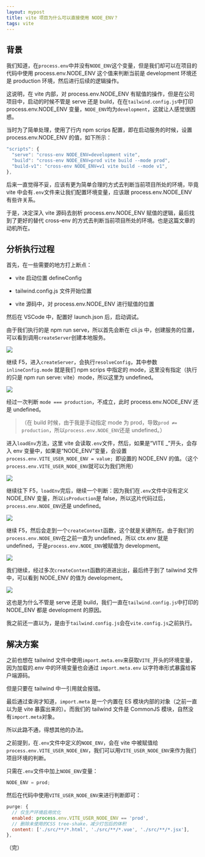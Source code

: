 ```yaml
---
layout: mypost
title: vite 项目为什么可以直接使用 NODE_ENV？
tags: vite
---
```


## 背景

我们知道，在`process.env`中并没有`NODE_ENV`这个变量，但是我们却可以在项目的代码中使用 process.env.NODE_ENV 这个值来判断当前是 development 环境还是 production 环境，然后进行后续的逻辑操作。

这说明，在 vite 内部，对 process.env.NODE_ENV 有赋值的操作，但是在公司项目中，启动的时候不管是 serve 还是 build，在在`tailwind.config.js`中打印 process.env.NODE_ENV 变量，`NODE_ENV`均为`development`，这就让人感觉很困惑。

当时为了简单处理，使用了行内 npm scrips 配置，即在启动服务的时候，设置 process.env.NODE_ENV 的值，如下所示：

```javascript
"scripts": {
  "serve": "cross-env NODE_ENV=development vite",
  "build": "cross-env NODE_ENV=prod vite build --mode prod",
  "build-v1": "cross-env NODE_ENV=v1 vite build --mode v1",
},
```

后来一直觉得不妥，应该有更为简单合理的方式去判断当前项目所处的环境，毕竟 vite 中会有`.env`文件来让我们配置环境变量，应该跟 process.env.NODE_ENV 有些许关系。

于是，决定深入 vite 源码去剖析 process.env.NODE_ENV 赋值的逻辑，最后找到了更好的替代 cross-env 的方式去判断当前项目所处的环境。也是这篇文章的动机所在。

## 分析执行过程

首先，在一些需要的地方打上断点：

- vite 启动位置 defineConfig

- tailwind.config.js 文件开始位置

- vite 源码中，对 process.env.NODE_ENV 进行赋值的位置

然后在 VSCode 中，配置好 launch.json 后，启动调试。

由于我们执行的是 npm run serve，所以首先会断在 cli.js 中，创建服务的位置，可以看到调用`createServer`创建本地服务。

![](/image/image_q4v_XXEBsG.png)

继续 F5，进入`createServer`，会执行`resolveConfig`，其中参数`inlineConfig.mode` 就是我们 npm scrips 中指定的 mode，这里没有指定（执行的只是 npm run serve: vite）mode，所以这里为 undefined。

![](/image/image_hV-XAHDpdP.png)

经过一次判断 `mode === production`，不成立，此时 process.env.NODE_ENV 还是 undefined。

> （在 build 时候，由于我是手动指定 mode 为 prod，导致`prod ≠= production`，所以`process.env.NODE_ENV`还是 undefined。）

进入`loadEnv`方法，这里 vite 会读取`.env`文件，然后，如果是“VITE \_”开头，会存入 env 变量中，如果是“NODE_ENV”变量，会设置`process.env.VITE_USER_NODE_ENV = value; `即设置的 NODE_ENV 的值。（这个`process.env.VITE_USER_NODE_ENV`就可以为我们所用）

![](/image/image_m-XhuQ9psq.png)

继续往下 F5，`loadEnv`完后，继续一个判断：因为我们在`.env`文件中没有定义 NODE_ENV 变量，所以`isProduction`是 false，所以这片代码过后，`process.env.NODE_ENV`还是 undefined。

![](/image/image_yFWMQxnuWk.png)

继续 F5，然后会走到一个`createContext`函数，这个就是关键所在。由于我们的`process.env.NODE_ENV`在之前一直为 undefined，所以 ctx.env 就是 undefined，于是`process.env.NODE_ENV`被赋值为 development。

![](/image/image_xHJ0uyyGMp.png)

我们继续，经过多次`createContext`函数的进进出出，最后终于到了 tailwind 文件中，可以看到 NODE_ENV 的值为 development。

![](/image/image_1GCggjsTOm.png)

这也是为什么不管是 serve 还是 build，我们一直在`tailwind.config.js`中打印的 NODE_ENV 都是 development 的原因。

我之前还一直以为，是由于`tailwind.config.js`会在`vite.config.js`之前执行。

## 解决方案

之前也想在 tailwind 文件中使用`import.meta.env`来获取`VITE_`开头的环境变量，因为加载的.env 中的环境变量也会通过 `import.meta.env` 以字符串形式暴露给客户端源码。

但是只要在 tailwind 中一引用就会报错。

最后通过查询才知道，`import.meta` 是一个内置在 ES 模块内部的对象（之前一直以为是 vite 暴露出来的）。而我们的 tailwind 文件是 CommonJS 模块，自然没有`import.meta`对象。

所以此路不通，得想其他的办法。

之前提到，在`.env`文件中定义的`NODE_ENV`，会在 vite 中被赋值给`process.env.VITE_USER_NODE_ENV`，我们可以用`VITE_USER_NODE_ENV`来作为我们项目环境的判断。

只需在`.env`文件中加上`NODE_ENV`变量：

```javascript
NODE_ENV = prod;
```

然后在代码中使用`VITE_USER_NODE_ENV`来进行判断即可：

```javascript
purge: {
  // 仅生产环境启用优化
  enabled: process.env.VITE_USER_NODE_ENV == 'prod',
  // 删除未使用的CSS tree-shake，减少打包后的体积
  content: ['./src/**/*.html', './src/**/*.vue', './src/**/*.jsx'],
},
```

（完）
